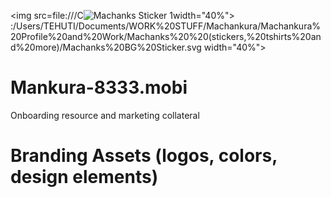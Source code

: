 <img src=file:///C![Machanks Sticker 1](https://github.com/MGTehuti/Machankura-8333.mobi/assets/138019359/ca62fe51-4a91-4b2f-8d6c-c90667407cd8)width="40%">
:/Users/TEHUTI/Documents/WORK%20STUFF/Machankura/Machankura%20Profile%20and%20Work/Machanks%20%20(stickers,%20tshirts%20and%20more)/Machanks%20BG%20Sticker.svg width="40%">
# Mankura-8333.mobi
Onboarding resource and marketing collateral

# Branding Assets (logos, colors, design elements)
